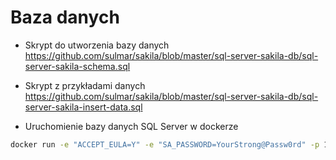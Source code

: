 # Baza danych

- Skrypt do utworzenia bazy danych
https://github.com/sulmar/sakila/blob/master/sql-server-sakila-db/sql-server-sakila-schema.sql

- Skrypt z przykładami danych
https://github.com/sulmar/sakila/blob/master/sql-server-sakila-db/sql-server-sakila-insert-data.sql

- Uruchomienie bazy danych SQL Server w dockerze
~~~ bash
docker run -e "ACCEPT_EULA=Y" -e "SA_PASSWORD=YourStrong@Passw0rd" -p 1401:1433 --name sql1 -d microsoft/mssql-server-linux:2017-latest
~~~
